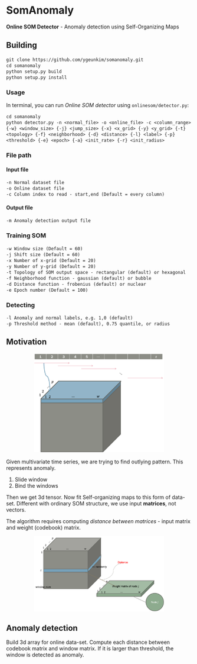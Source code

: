 # SomAnomaly

**Online SOM Detector** - Anomaly detection using Self-Organizing Maps

## Building

```
git clone https://github.com/ygeunkim/somanomaly.git
cd somanomaly
python setup.py build
python setup.py install
```

### Usage

In terminal, you can run *Online SOM detector* using `onlinesom/detector.py`:

```
cd somanomaly
python detector.py -n <normal_file> -o <online_file> -c <column_range> {-w} <window_size> {-j} <jump_size> {-x} <x_grid> {-y} <y_grid> {-t} <topology> {-f} <neighborhood> {-d} <distance> {-l} <label> {-p} <threshold> {-e} <epoch> {-a} <init_rate> {-r} <init_radius>
```

### File path

#### Input file

```
-n Normal dataset file
-o Online dataset file
-c Column index to read - start,end (Default = every column)
```

#### Output file

```
-m Anomaly detection output file
```

### Training SOM

```
-w Window size (Default = 60)
-j Shift size (Default = 60)
-x Number of x-grid (Default = 20)
-y Number of y-grid (Default = 20)
-t Topology of SOM output space - rectangular (default) or hexagonal
-f Neighborhood function - gaussian (default) or bubble
-d Distance function - frobenius (default) or nuclear
-e Epoch number (Default = 100)
```

### Detecting

```
-l Anomaly and normal labels, e.g. 1,0 (default)
-p Threshold method - mean (default), 0.75 quantile, or radius
```

## Motivation

<p align="center">
    <img width="70%" height="43.26%" src="docs/som_data.png" >
</p>

Given multivariate time series, we are trying to find outlying pattern. This represents anomaly.

1. Slide window
2. Bind the windows

Then we get 3d tensor. Now fit Self-organizing maps to this form of data-set. Different with ordinary SOM structure, we use input **matrices**, not vectors.

The algorithm requires computing *distance between matrices* - input matrix and weight (codebook) matrix.

<p align="center">
    <img width="70%" height="43.26%" src="docs/distance.png">
</p>

## Anomaly detection

Build 3d array for online data-set. Compute each distance between codebook matrix and window matrix.
If it is larger than threshold, the window is detected as anomaly.
